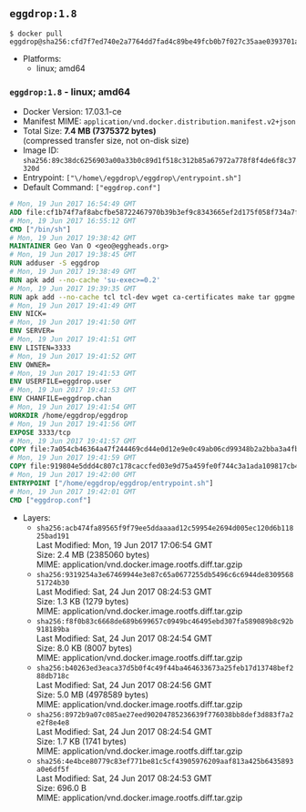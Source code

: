 ## `eggdrop:1.8`

```console
$ docker pull eggdrop@sha256:cfd7f7ed740e2a7764dd7fad4c89be49fcb0b7f027c35aae0393701ae9200805
```

-	Platforms:
	-	linux; amd64

### `eggdrop:1.8` - linux; amd64

-	Docker Version: 17.03.1-ce
-	Manifest MIME: `application/vnd.docker.distribution.manifest.v2+json`
-	Total Size: **7.4 MB (7375372 bytes)**  
	(compressed transfer size, not on-disk size)
-	Image ID: `sha256:89c38dc6256903a00a33b0c89d1f518c312b85a67972a778f8f4de6f8c37320d`
-	Entrypoint: `["\/home\/eggdrop\/eggdrop\/entrypoint.sh"]`
-	Default Command: `["eggdrop.conf"]`

```dockerfile
# Mon, 19 Jun 2017 16:54:49 GMT
ADD file:cf1b74f7af8abcfbe58722467970b39b3ef9c8343665ef2d175f058f734a7f6e in / 
# Mon, 19 Jun 2017 16:55:12 GMT
CMD ["/bin/sh"]
# Mon, 19 Jun 2017 19:38:42 GMT
MAINTAINER Geo Van O <geo@eggheads.org>
# Mon, 19 Jun 2017 19:38:45 GMT
RUN adduser -S eggdrop
# Mon, 19 Jun 2017 19:38:49 GMT
RUN apk add --no-cache 'su-exec>=0.2'
# Mon, 19 Jun 2017 19:39:35 GMT
RUN apk add --no-cache tcl tcl-dev wget ca-certificates make tar gpgme bash build-base openssl openssl-dev  && wget ftp://ftp.eggheads.org/pub/eggdrop/source/1.8/eggdrop-1.8.1.tar.gz   && wget ftp://ftp.eggheads.org/pub/eggdrop/source/1.8/eggdrop-1.8.1.tar.gz.asc   && gpg --keyserver ha.pool.sks-keyservers.net --recv-key E01C240484DE7DBE190FE141E7667DE1D1A39AFF   && gpg --batch --verify eggdrop-1.8.1.tar.gz.asc eggdrop-1.8.1.tar.gz   && rm eggdrop-1.8.1.tar.gz.asc   && tar -zxvf eggdrop-1.8.1.tar.gz   && rm eggdrop-1.8.1.tar.gz   && ( cd eggdrop-1.8.1     && ./configure     && make config     && make     && make install DEST=/home/eggdrop/eggdrop )   && rm -rf eggdrop-1.8.1   && mkdir /home/eggdrop/eggdrop/data   && chown -R eggdrop /home/eggdrop/eggdrop   && apk del tcl-dev wget ca-certificates make tar gpgme build-base openssl-dev
# Mon, 19 Jun 2017 19:41:49 GMT
ENV NICK=
# Mon, 19 Jun 2017 19:41:50 GMT
ENV SERVER=
# Mon, 19 Jun 2017 19:41:51 GMT
ENV LISTEN=3333
# Mon, 19 Jun 2017 19:41:52 GMT
ENV OWNER=
# Mon, 19 Jun 2017 19:41:53 GMT
ENV USERFILE=eggdrop.user
# Mon, 19 Jun 2017 19:41:53 GMT
ENV CHANFILE=eggdrop.chan
# Mon, 19 Jun 2017 19:41:54 GMT
WORKDIR /home/eggdrop/eggdrop
# Mon, 19 Jun 2017 19:41:56 GMT
EXPOSE 3333/tcp
# Mon, 19 Jun 2017 19:41:57 GMT
COPY file:7a054cb46364a47f244469cd44e0d12e9e0c49ab06cd99348b2a2bba3a4fb1c8 in /home/eggdrop/eggdrop 
# Mon, 19 Jun 2017 19:41:59 GMT
COPY file:919804e5ddd4c807c178caccfed03e9d75a459fe0f744c3a1ada109817cb44ec in /home/eggdrop/eggdrop/scripts/ 
# Mon, 19 Jun 2017 19:42:00 GMT
ENTRYPOINT ["/home/eggdrop/eggdrop/entrypoint.sh"]
# Mon, 19 Jun 2017 19:42:01 GMT
CMD ["eggdrop.conf"]
```

-	Layers:
	-	`sha256:acb474fa89565f9f79ee5ddaaaad12c59954e2694d005ec120d6b11825bad191`  
		Last Modified: Mon, 19 Jun 2017 17:06:54 GMT  
		Size: 2.4 MB (2385060 bytes)  
		MIME: application/vnd.docker.image.rootfs.diff.tar.gzip
	-	`sha256:9319254a3e67469944e3e87c65a0677255db5496c6c6944de830956851724b30`  
		Last Modified: Sat, 24 Jun 2017 08:24:53 GMT  
		Size: 1.3 KB (1279 bytes)  
		MIME: application/vnd.docker.image.rootfs.diff.tar.gzip
	-	`sha256:f8f0b83c6668de689b699657c0949bc46495ebd307fa589089b8c92b918189ba`  
		Last Modified: Sat, 24 Jun 2017 08:24:54 GMT  
		Size: 8.0 KB (8007 bytes)  
		MIME: application/vnd.docker.image.rootfs.diff.tar.gzip
	-	`sha256:b40263ed3eaca37d5b0f4c49f44ba464633673a25feb17d13748bef288db718c`  
		Last Modified: Sat, 24 Jun 2017 08:24:56 GMT  
		Size: 5.0 MB (4978589 bytes)  
		MIME: application/vnd.docker.image.rootfs.diff.tar.gzip
	-	`sha256:8972b9a07c085ae27eed90204785236639f776038bb8def3d883f7a2e2f8e4e8`  
		Last Modified: Sat, 24 Jun 2017 08:24:54 GMT  
		Size: 1.7 KB (1741 bytes)  
		MIME: application/vnd.docker.image.rootfs.diff.tar.gzip
	-	`sha256:4e4bce80779c83ef771be81c5cf43905976209aaf813a425b6435893a0e6df5f`  
		Last Modified: Sat, 24 Jun 2017 08:24:53 GMT  
		Size: 696.0 B  
		MIME: application/vnd.docker.image.rootfs.diff.tar.gzip
